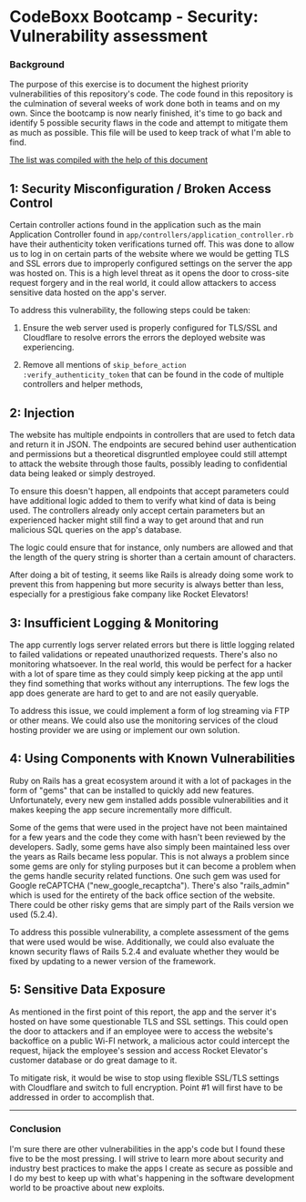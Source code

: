 # CodeBoxx Bootcamp - Security: Vulnerability assessment


### Background
The purpose of this exercise is to document the highest priority vulnerabilities of this repository's code. The code found in this repository is the culmination of several weeks of work done both in teams and on my own. Since the bootcamp is now nearly finished, it's time to go back and identify 5 possible security flaws in the code and attempt to mitigate them as much as possible. This file will be used to keep track of what I'm able to find.

[The list was compiled with the help of this document](https://drive.google.com/file/d/12tYQuNTB2CbjwLUCCIBeK_HakBGRHONK/view)

## 1: Security Misconfiguration / Broken Access Control
Certain controller actions found in the application such as the main Application Controller found in `app/controllers/application_controller.rb ` have their authenticity token verifications turned off. This was done to allow us to log in on certain parts of the website where we would be getting TLS and SSL errors due to improperly configured settings on the server the app was hosted on. This is a high level threat as it opens the door to cross-site request forgery and in the real world, it could allow attackers to access sensitive data hosted on the app's server.

To address this vulnerability, the following steps could be taken:

 1. Ensure the web server used is properly configured for TLS/SSL and
    Cloudflare to resolve errors the errors the deployed website was
    experiencing.
    
 2. Remove all mentions of `skip_before_action 
    :verify_authenticity_token` that can be found in the code of multiple controllers and helper methods,

## 2: Injection
The website has multiple endpoints in controllers that are used to fetch data and return it in JSON. The endpoints are secured behind user authentication and permissions but a theoretical disgruntled employee could still attempt to attack the website through those faults, possibly leading to confidential data being leaked or simply destroyed. 

To ensure this doesn't happen, all endpoints that accept parameters could have additional logic added to them to verify what kind of data is being used. The controllers already only accept certain parameters but an experienced hacker might still find a way to get around that and run malicious SQL queries on the app's database.

The logic could ensure that for instance, only numbers are allowed and that the length of the query string is shorter than a certain amount of characters.

After doing a bit of testing, it seems like Rails is already doing some work to prevent this from happening but more security is always better than less, especially for a prestigious fake company like Rocket Elevators!

## 3:  Insufficient Logging & Monitoring

The app currently logs server related errors but there is little logging related to failed validations or repeated unauthorized requests. There's also no monitoring whatsoever. In the real world, this would be perfect for a hacker with a lot of spare time as they could simply keep picking at the app until they find something that works without any interruptions. The few logs the app does generate are hard to get to and are not easily queryable. 

To address this issue, we could implement a form of log streaming via FTP or other means. We could also use the monitoring services of the cloud hosting provider we are using or implement our own solution.

## 4: Using Components with Known Vulnerabilities
Ruby on Rails has a great ecosystem around it with a lot of packages in the form of "gems" that can be installed to quickly add new features. Unfortunately, every new gem installed adds possible vulnerabilities and it makes keeping the app secure incrementally more difficult. 

Some of the gems that were used in the project have not been maintained for a few years and the code they come with hasn't been reviewed by the developers. Sadly, some gems have also simply been maintained less over the years as Rails became less popular. This is not always a problem since some gems are only for styling purposes but it can become a problem when the gems handle security related functions. One such gem was used for Google reCAPTCHA ("new_google_recaptcha"). There's also "rails_admin" which is used for the entirety of the back office section of the website. There could be other risky gems that are simply part of the Rails version we used (5.2.4). 

To address this possible vulnerability, a complete assessment of the gems that were used would be wise. Additionally, we could also evaluate the known security flaws of Rails 5.2.4 and evaluate whether they would be fixed by updating to a newer version of the framework.

## 5: Sensitive Data Exposure
As mentioned in the first point of this report, the app and the server it's hosted on have some questionable TLS and SSL settings. This could open the door to attackers and if an employee were to access the website's backoffice on a public Wi-FI network, a malicious actor could intercept the request, hijack the employee's session and access Rocket Elevator's customer database or do great damage to it. 

To mitigate risk, it would be wise to stop using flexible SSL/TLS settings with Cloudflare and switch to full encryption. Point #1 will first have to be addressed in order to accomplish that. 

<hr>

### Conclusion
I'm sure there are other vulnerabilities in the app's code but I found these five to be the most pressing. I will strive to learn more about security and industry best practices to make the apps I create as secure as possible and I do my best to keep up with what's happening in the software development world to be proactive about new exploits.
